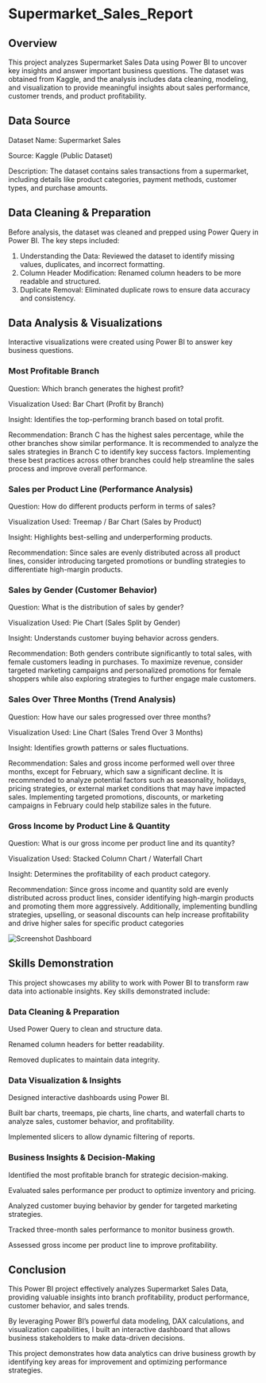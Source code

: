# Supermarket_Sales_Report

## Overview
This project analyzes Supermarket Sales Data using Power BI to uncover key insights and answer important business questions. The dataset was obtained from Kaggle, and the analysis includes data cleaning, modeling, and visualization to provide meaningful insights about sales performance, customer trends, and product profitability.

## Data Source
 Dataset Name: Supermarket Sales

 Source: Kaggle (Public Dataset)

 Description: The dataset contains sales transactions from a supermarket, including details like product categories, payment methods, customer types, and purchase amounts.

## Data Cleaning & Preparation

Before analysis, the dataset was cleaned and prepped using Power Query in Power BI. The key steps included:

1. Understanding the Data: Reviewed the dataset to identify missing values, duplicates, and incorrect formatting.
2. Column Header Modification: Renamed column headers to be more readable and structured.
3. Duplicate Removal: Eliminated duplicate rows to ensure data accuracy and consistency.


## Data Analysis & Visualizations

Interactive visualizations were created using Power BI to answer key business questions.

### Most Profitable Branch

Question: Which branch generates the highest profit?

Visualization Used: Bar Chart (Profit by Branch)

Insight: Identifies the top-performing branch based on total profit.

Recommendation: Branch C has the highest sales percentage, while the other branches show similar performance. It is recommended to analyze the sales strategies in Branch C to identify key success factors. Implementing these best practices across other branches could help streamline the sales process and improve overall performance.


### Sales per Product Line (Performance Analysis)

Question: How do different products perform in terms of sales?

 Visualization Used: Treemap / Bar Chart (Sales by Product)
 
 Insight: Highlights best-selling and underperforming products.

 Recommendation:  Since sales are evenly distributed across all product lines, consider introducing targeted promotions or bundling strategies to differentiate high-margin products.


 ### Sales by Gender (Customer Behavior)
 
Question: What is the distribution of sales by gender?

Visualization Used: Pie Chart (Sales Split by Gender)

 Insight: Understands customer buying behavior across genders.

 Recommendation: Both genders contribute significantly to total sales, with female customers leading in purchases. To maximize revenue, consider targeted marketing campaigns and personalized promotions for female shoppers while also exploring strategies to further engage male customers.


### Sales Over Three Months (Trend Analysis)

 Question: How have our sales progressed over three months?
 
 Visualization Used: Line Chart (Sales Trend Over 3 Months)
 
 Insight: Identifies growth patterns or sales fluctuations.

 Recommendation: Sales and gross income performed well over three months, except for February, which saw a significant decline. It is recommended to analyze potential factors such as seasonality, holidays, pricing strategies, or external market conditions that may have impacted sales. Implementing targeted promotions, discounts, or marketing campaigns in February could help stabilize sales in the future.


### Gross Income by Product Line & Quantity

 Question: What is our gross income per product line and its quantity?
 
Visualization Used: Stacked Column Chart / Waterfall Chart

Insight: Determines the profitability of each product category.

Recommendation: Since gross income and quantity sold are evenly distributed across product lines, consider identifying high-margin products and promoting them more aggressively. Additionally, implementing bundling strategies, upselling, or seasonal discounts can help increase profitability and drive higher sales for specific product categories


![Screenshot Dashboard](https://github.com/user-attachments/assets/926c08e4-e88c-4ac1-b4d2-a604429ee403)



## Skills Demonstration

This project showcases my ability to work with Power BI to transform raw data into actionable insights. Key skills demonstrated include:

### Data Cleaning & Preparation

Used Power Query to clean and structure data.

Renamed column headers for better readability.

Removed duplicates to maintain data integrity.


### Data Visualization & Insights

Designed interactive dashboards using Power BI.

Built bar charts, treemaps, pie charts, line charts, and waterfall charts to analyze sales, customer behavior, and profitability.

Implemented slicers to allow dynamic filtering of reports.


### Business Insights & Decision-Making

Identified the most profitable branch for strategic decision-making.

Evaluated sales performance per product to optimize inventory and pricing.

Analyzed customer buying behavior by gender for targeted marketing strategies.

Tracked three-month sales performance to monitor business growth.

Assessed gross income per product line to improve profitability.


## Conclusion

This Power BI project effectively analyzes Supermarket Sales Data, providing valuable insights into branch profitability, product performance, customer behavior, and sales trends.

By leveraging Power BI’s powerful data modeling, DAX calculations, and visualization capabilities, I built an interactive dashboard that allows business stakeholders to make data-driven decisions.

This project demonstrates how data analytics can drive business growth by identifying key areas for improvement and optimizing performance strategies. 



